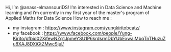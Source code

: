 Hi, I’m @anass-elmansouriDS! I’m interested in Data Science and Machine learning and i’m currently in my first year of the master's program of Applied Maths for Data Science
How to reach me : 
- my instagram : https://www.instagram.com/yungkiritobeatz/
- my facebook : https://www.facebook.com/people/Yung-Kirito/pfbid02XjfewNZq1JpmeYSU1P6krdsrmDbYUbExwaiMbqTnTHuzuZu8XAJ8DXiGtZMwcSjul/
<!---
anass-elmansouriDS/anass-elmansouriDS is a ✨ special ✨ repository because its `README.md` (this file) appears on your GitHub profile.
You can click the Preview link to take a look at your changes.
--->
